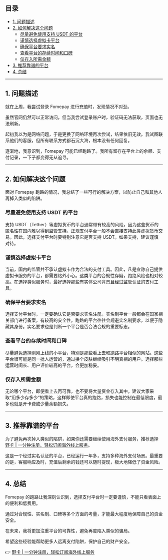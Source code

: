 ## 目录
- [1. 问题描述](#1-问题描述)
- [2. 如何解决这个问题](#2-如何解决这个问题)
  - [尽量避免使用支持 USDT 的平台](#尽量避免使用支持-usdt-的平台)
  - [谨慎选择虚拟卡平台](#谨慎选择虚拟卡平台)
  - [确保平台要求实名](#确保平台要求实名)
  - [查看平台的存续时间和口碑](#查看平台的存续时间和口碑)
  - [仅存入所需金额](#仅存入所需金额)
- [3. 推荐靠谱的平台](#3-推荐靠谱的平台)
- [4. 总结](#4-总结)

---

## 1. 问题描述

就在上周，我尝试登录 Fomepay 进行充值时，发现情况不对劲。

虽然官网仍然可以正常访问，但当我尝试登录账户时，验证码无法获取，页面也无法刷新。

起初我以为是网络问题，于是更换了网络环境再次尝试，结果依旧无效。我试图联系他们的客服，但所有联系方式都石沉大海，根本没有任何回复。

逐渐地，我意识到，Fomepay 可能已经跑路了。我所有留存在平台上的余额、支付记录，一下子都变得无从追寻。

---

## 2. 如何解决这个问题

面对 Fomepay 跑路的情况，我总结了一些可行的解决方案，以防止自己和其他人再掉入类似的陷阱。

### 尽量避免使用支持 USDT 的平台

支持 USDT（Tether）等虚拟货币的平台通常带有较高的风险，因为这些货币的匿名性在国内难以得到监管支持。正规支付平台一般不会直接支持此类虚拟货币交易。因此，选择支付平台时要特别注意它是否支持 USDT。如果支持，建议谨慎对待。

### 谨慎选择虚拟卡平台

当前，国内的监管并不承认虚拟卡作为合法的支付工具。因此，凡是宣称自己提供虚拟卡服务的平台，都需要格外小心。这类平台的合规性存疑，跑路风险也相对较高。在选择类似服务时，最好选择那些有实体公司背景且经过监管认证的支付工具。

### 确保平台要求实名

选择支付平台时，一定要确认它是否要求实名注册。实名制平台一般都会在国家相关部门进行备案，有较高的安全性。跑路的平台往往会规避实名制要求，以便于隐藏其身份。实名要求也是判断一个平台是否合法合规的重要标志。

### 查看平台的存续时间和口碑

尽量避免选择刚刚上线的小平台，特别是那些看上去和跑路平台相似的网站。这些平台很可能是同一批人运营的，通过换个皮肤继续吸引不明真相的用户。选择那些运营时间长、用户评价较高的平台，会更加稳妥。

### 仅存入所需金额

无论哪个平台，即便看上去再可靠，也不要将大量资金存入其中。建议大家采取“用多少存多少”的策略，这样即使平台真的跑路，损失也能控制在最低限度，最多也就是开卡费或少量余额损失。

---

## 3. 推荐靠谱的平台

为了避免再次掉入类似的陷阱，如果你还需要继续使用海外支付服务，推荐选择 [野卡 | 一分钟注册，轻松订阅海外线上服务](https://bit.ly/bewildcard)。

这是一个经过实名认证的平台，已经运行一年多，支持多种海外支付场景。最重要的是，客服响应及时，充值后剩余的钱还可以随时提现，极大地降低了资金风险。

---

## 4. 总结

Fomepay 的跑路让我深刻认识到，选择支付平台时一定要谨慎，不能只看表面上的便利和低费用。

通过对合规性、实名制、口碑等多个方面的考量，才能最大程度地保障自己的资金安全。

在未来，我将更加注重平台的可靠性，避免再度陷入类似的骗局。

希望这些经验能帮助更多人远离支付陷阱，保护自己的财产安全。

👉 [野卡 | 一分钟注册，轻松订阅海外线上服务](https://bit.ly/bewildcard)